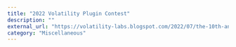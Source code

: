 ```yaml
---
title: "2022 Volatility Plugin Contest"
description: ""
external_url: "https://volatility-labs.blogspot.com/2022/07/the-10th-annual-volatility-plugin-contest.html"
category: "Miscellaneous"
---
```

